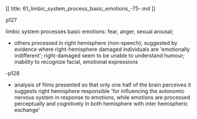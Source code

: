 [[
title: 61_limbic_system_process_basic_emotions_-75-.md
]]

p127

  

limbic system processes basic emotions: fear, anger, sexual arousal;

+ others processed in right hemisphere \(non-speech\); suggested by evidence
where right-hemisphere damaged individuals are 'emotionally indifferent';
right-damaged seem to be unable to understand humour; inability to recognize
facial, emotional expressions

  

-p128

+ analysis of films presented so that only one half of the brain perceives it
suggests right hemisphere responsible 'for influencing the autonomic nervous
system in response to emotions, while emotions are processed perceptually and
cognitively in both hemisphere with inter hemispheric exchange'
